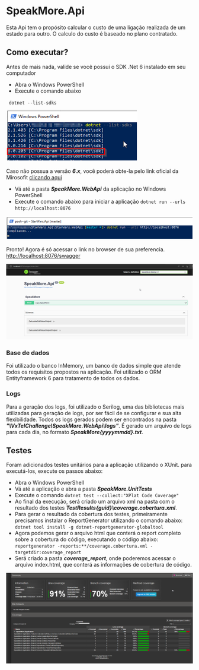 # SpeakMore.Api

Esta Api tem o propósito calcular o custo de uma ligação realizada de um estado para outro. O calculo do custo é baseado no plano contratado.

## Como executar?

Antes de mais nada, valide se você possui o SDK .Net 6 instalado em seu computador

- Abra o Windows PowerShell
- Execute o comando abaixo

` dotnet --list-sdks`

![image](Images/list-sdks.png)

Caso não possua a versão _**6.x**_, você poderá obte-la pelo link oficial da Mirosofit [clicando aqui](https://dotnet.microsoft.com/en-us/download/dotnet/6.0)

- Vá até a pasta _**SpeakMore.WebApi**_ da aplicação no Windows PowerShell
- Execute o comando abaixo para iniciar a aplicação
  `dotnet run --urls http://localhost:8076`

![image](Images/compilando.png)

Pronto! Agora é só acessar o link no browser de sua preferencia.
[http://localhost:8076/swagger](http://localhost:8076/swagger)

![image](Images/swagger.png)

### Base de dados

Foi utilizado o banco InMemory, um banco de dados simple que atende todos os requisitos propostos na aplicação. Foi utilizado o ORM Entityframework 6 para tratamento de todos os dados.

### Logs

Para a geração dos logs, foi utilizado o Serilog, uma das bibliotecas mais utilizadas para geração de logs, por ser fácil de se configurar e sua alta flexibilidade.
Todos os logs gerados podem ser encontrados na pasta _**"\VxTelChallenge\SpeakMore.WebApi\logs\"**_. É gerado um arquivo de logs para cada dia, no formato _**SpeakMore{yyyymmdd}.txt**_.

## Testes

Foram adicionados testes unitários para a aplicação utilizando o XUnit. para executá-los, execute os passos abaixo:

- Abra o Windows PowerShell
- Vá até a aplicação e abra a pasta _**SpeakMore.UnitTests**_
- Execute o comando
  `dotnet test --collect:"XPlat Code Coverage"`
- Ao final da execução, será criado um arquivo xml na pasta com o resultado dos testes _**TestResults\{guid}\coverage.cobertura.xml**_.
- Para gerar o resultado da cobertura dos testes, primeiramente precisamos instalar o ReportGenerator utilizando o comando abaixo:
  `dotnet tool install -g dotnet-reportgenerator-globaltool`
- Agora podemos gerar o arquivo html que conterá o report completo sobre a cobertura do código, executando o código abaixo:
  `reportgenerator -reports:**/coverage.cobertura.xml -targetdir:coverage_report`
- Será criado a pasta _**coverage_report**_, onde poderemos acessar o arquivo index.html, que conterá as informações de cobertura de código.

![image](Images/coverage.png)
